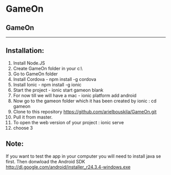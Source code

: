 # GameOn
GameOn
------------


----------


Installation:
-------------

 1. Install Node.JS
 2. Create GameOn folder in your c:\
 3. Go to GameOn folder
 2. Install Cordova - npm install -g cordova
 3. Install Ionic - npm install -g ionic
 4. Start the project - ionic start gameon blank
 5. For now till we will have a mac -  ionic platform add android
 6. Now go to the gameon folder which it has been created by ionic : cd gameon
 7. Clone to this repository   https://github.com/arielbouskila/GameOn.git 
 8. Pull it from master.
 9. To open the web version of your project : ionic serve 
 10. choose 3


Note: 
-----
If you want to test the app in your computer you will need to install java se first.
Then donwload the Android SDK http://dl.google.com/android/installer_r24.3.4-windows.exe

